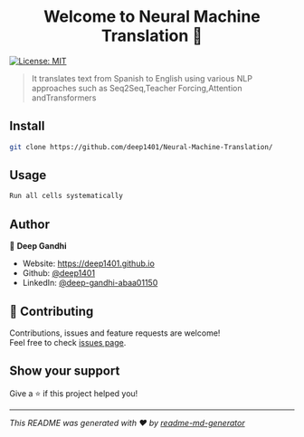 <h1 align="center">Welcome to Neural Machine Translation 👋</h1>
<p>
  <a href="#" target="_blank">
    <img alt="License: MIT" src="https://img.shields.io/badge/License-MIT-yellow.svg" />
  </a>
</p>

> It translates text from Spanish to English using various NLP approaches such as Seq2Seq,Teacher Forcing,Attention andTransformers

## Install

```sh
git clone https://github.com/deep1401/Neural-Machine-Translation/
```

## Usage

```sh
Run all cells systematically
```

## Author

👤 **Deep Gandhi**

* Website: https://deep1401.github.io
* Github: [@deep1401](https://github.com/deep1401)
* LinkedIn: [@deep-gandhi-abaa01150](https://linkedin.com/in/deep-gandhi-abaa01150)

## 🤝 Contributing

Contributions, issues and feature requests are welcome!<br />Feel free to check [issues page](https://github.com/deep1401/Neural-Machine-Translation/issues). 

## Show your support

Give a ⭐️ if this project helped you!

***
_This README was generated with ❤️ by [readme-md-generator](https://github.com/kefranabg/readme-md-generator)_